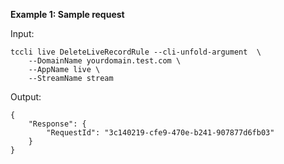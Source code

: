 **Example 1: Sample request**



Input: 

```
tccli live DeleteLiveRecordRule --cli-unfold-argument  \
    --DomainName yourdomain.test.com \
    --AppName live \
    --StreamName stream
```

Output: 
```
{
    "Response": {
        "RequestId": "3c140219-cfe9-470e-b241-907877d6fb03"
    }
}
```

